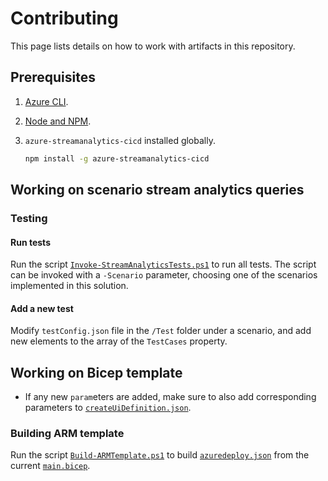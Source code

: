 # Contributing

This page lists details on how to work with artifacts in this repository.

## Prerequisites

1. [Azure CLI](https://docs.microsoft.com/cli/azure/install-azure-cli).
1. [Node and NPM](https://nodejs.org/).
1. `azure-streamanalytics-cicd` installed globally.

    ```bash
    npm install -g azure-streamanalytics-cicd
    ```

## Working on scenario stream analytics queries

### Testing

#### Run tests

Run the script [`Invoke-StreamAnalyticsTests.ps1`](./scripts/Invoke-StreamAnalyticsTests.ps1) to run all tests. The script can be invoked with a `-Scenario` parameter, choosing one of the scenarios implemented in this solution.

#### Add a new test

Modify `testConfig.json` file in the `/Test` folder under a scenario, and add new elements to the array of the `TestCases` property.

## Working on Bicep template

* If any new `param`eters are added, make sure to also add corresponding parameters to [`createUiDefinition.json`](./createUiDefinition.json).

### Building ARM template

Run the script [`Build-ARMTemplate.ps1`](./scripts/Build-ARMTemplate.ps1) to build [`azuredeploy.json`](./azuredeploy.json) from the current [`main.bicep`](./main.bicep).
